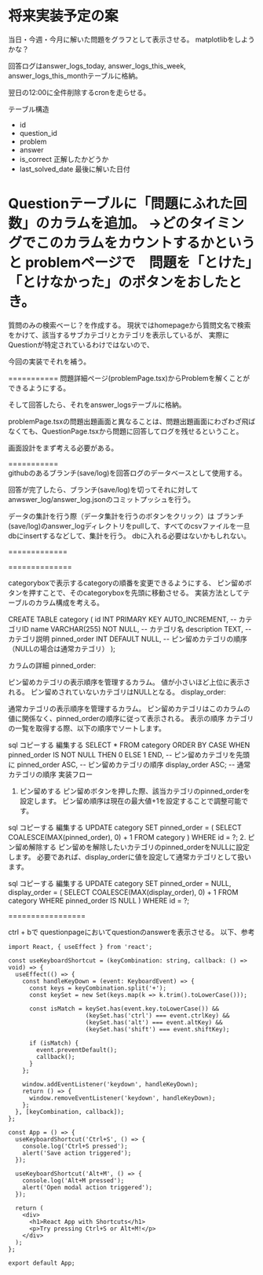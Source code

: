 # 将来実装予定の案

当日・今週・今月に解いた問題をグラフとして表示させる。
matplotlibをしようかな？

回答ログはanswer_logs_today, answer_logs_this_week, answer_logs_this_monthテーブルに格納。


翌日の12:00に全件削除するcronを走らせる。

テーブル構造

- id
- question_id
- problem
- answer
- is_correct 正解したかどうか
- last_solved_date 最後に解いた日付


Questionテーブルに「問題にふれた回数」のカラムを追加。
→どのタイミングでこのカラムをカウントするかというと
problemページで　問題を「とけた」「とけなかった」のボタンをおしたとき。
================
質問のみの検索ベーじ？を作成する。
現状ではhomepageから質問文名で検索をかけて、該当するサブカテゴリとカテゴリを表示しているが、
実際にQuestionが特定されているわけではないので、

今回の実装でそれを補う。


===========
問題詳細ページ(problemPage.tsx)からProblemを解くことができるようにする。

そして回答したら、それをanswer_logsテーブルに格納。

problemPage.tsxの問題出題画面と異なることは、問題出題画面にわざわざ飛ばなくても、QuestionPage.tsxから問題に回答してログを残せるということ。

画面設計をまず考える必要がある。

===========<br>
githubのあるブランチ(save/log)を回答ログのデータベースとして使用する。

回答が完了したら、ブランチ(save/log)を切ってそれに対してanwswer_log/answer_log.jsonのコミットプッシュを行う。

データの集計を行う際（データ集計を行うのボタンをクリック）は
ブランチ(save/log)のanswer_logディレクトリをpullして、すべてのcsvファイルを一旦dbにinsertするなどして、集計を行う。
dbに入れる必要はないかもしれない。

=============<br>


==============

categoryboxで表示するcategoryの順番を変更できるようにする、
ピン留めボタンを押すことで、そのcategoryboxを先頭に移動させる。
実装方法としてテーブルのカラム構成を考える。


CREATE TABLE category (
    id INT PRIMARY KEY AUTO_INCREMENT,      -- カテゴリID
    name VARCHAR(255) NOT NULL,            -- カテゴリ名
    description TEXT,                      -- カテゴリ説明
    pinned_order INT DEFAULT NULL,         -- ピン留めカテゴリの順序（NULLの場合は通常カテゴリ）
    <!-- display_order INT DEFAULT NULL         -- 通常カテゴリの表示順序（NULLはピン留めカテゴリが先） -->
);

カラムの詳細
pinned_order:

ピン留めカテゴリの表示順序を管理するカラム。
値が小さいほど上位に表示される。
ピン留めされていないカテゴリはNULLとなる。
display_order:

通常カテゴリの表示順序を管理するカラム。
ピン留めカテゴリはこのカラムの値に関係なく、pinned_orderの順序に従って表示される。
表示の順序
カテゴリの一覧を取得する際、以下の順序でソートします。

sql
コピーする
編集する
SELECT *
FROM category
ORDER BY 
    CASE WHEN pinned_order IS NOT NULL THEN 0 ELSE 1 END,  -- ピン留めカテゴリを先頭に
    pinned_order ASC,                                     -- ピン留めカテゴリの順序
    display_order ASC;                                    -- 通常カテゴリの順序
実装フロー
1. ピン留めする
ピン留めボタンを押した際、該当カテゴリのpinned_orderを設定します。
ピン留め順序は現在の最大値+1を設定することで調整可能です。

sql
コピーする
編集する
UPDATE category
SET pinned_order = (
    SELECT COALESCE(MAX(pinned_order), 0) + 1 FROM category
)
WHERE id = ?;
2. ピン留め解除する
ピン留めを解除したいカテゴリのpinned_orderをNULLに設定します。
必要であれば、display_orderに値を設定して通常カテゴリとして扱います。

sql
コピーする
編集する
UPDATE category
SET pinned_order = NULL,
    display_order = (
        SELECT COALESCE(MAX(display_order), 0) + 1 FROM category WHERE pinned_order IS NULL
    )
WHERE id = ?;


=================

ctrl + bで
questionpageにおいてquestionのanswerを表示させる。
以下、参考
```
import React, { useEffect } from 'react';

const useKeyboardShortcut = (keyCombination: string, callback: () => void) => {
  useEffect(() => {
    const handleKeyDown = (event: KeyboardEvent) => {
      const keys = keyCombination.split('+');
      const keySet = new Set(keys.map(k => k.trim().toLowerCase()));

      const isMatch = keySet.has(event.key.toLowerCase()) && 
                      (keySet.has('ctrl') === event.ctrlKey) &&
                      (keySet.has('alt') === event.altKey) &&
                      (keySet.has('shift') === event.shiftKey);

      if (isMatch) {
        event.preventDefault();
        callback();
      }
    };

    window.addEventListener('keydown', handleKeyDown);
    return () => {
      window.removeEventListener('keydown', handleKeyDown);
    };
  }, [keyCombination, callback]);
};

const App = () => {
  useKeyboardShortcut('Ctrl+S', () => {
    console.log('Ctrl+S pressed');
    alert('Save action triggered');
  });

  useKeyboardShortcut('Alt+M', () => {
    console.log('Alt+M pressed');
    alert('Open modal action triggered');
  });

  return (
    <div>
      <h1>React App with Shortcuts</h1>
      <p>Try pressing Ctrl+S or Alt+M!</p>
    </div>
  );
};

export default App;

```